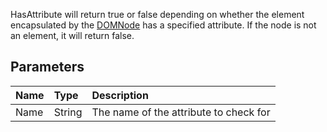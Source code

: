 HasAttribute will return true or false depending on whether the element encapsulated by the [DOMNode](DOMNode.md) has a specified attribute. If the node is not an element, it will return false.

## Parameters ##
| **Name** | **Type** | **Description** |
|:---------|:---------|:----------------|
| Name     | String   | The name of the attribute to check for |